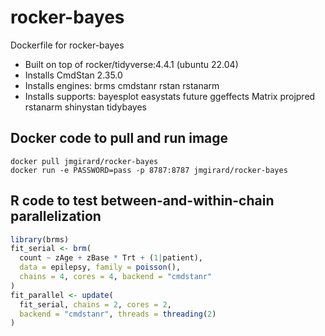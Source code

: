 # rocker-bayes
Dockerfile for rocker-bayes
- Built on top of rocker/tidyverse:4.4.1 (ubuntu 22.04)
- Installs CmdStan 2.35.0
- Installs engines: brms cmdstanr rstan rstanarm
- Installs supports: bayesplot easystats future ggeffects Matrix projpred rstanarm shinystan tidybayes

## Docker code to pull and run image
```
docker pull jmgirard/rocker-bayes
docker run -e PASSWORD=pass -p 8787:8787 jmgirard/rocker-bayes
```

## R code to test between-and-within-chain parallelization
```r
library(brms)
fit_serial <- brm(
  count ~ zAge + zBase * Trt + (1|patient),
  data = epilepsy, family = poisson(),
  chains = 4, cores = 4, backend = "cmdstanr"
)
fit_parallel <- update(
  fit_serial, chains = 2, cores = 2,
  backend = "cmdstanr", threads = threading(2)
)
```
